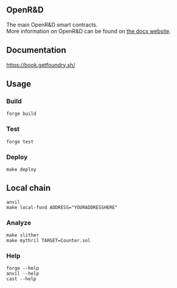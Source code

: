 ## OpenR&D

The main OpenR&D smart contracts.  
More information on OpenR&D can be found on [the docs website](https://open-mesh.gitbook.io/l3a-dao-documentation).  

## Documentation

https://book.getfoundry.sh/

## Usage

### Build

```shell
forge build
```

### Test

```shell
forge test
```

### Deploy

```shell
make deploy
```

## Local chain

```shell
anvil
make local-fund ADDRESS="YOURADDRESSHERE"
```

### Analyze

```shell
make slither
make mythril TARGET=Counter.sol
```

### Help

```shell
forge --help
anvil --help
cast --help
```
